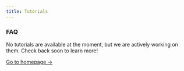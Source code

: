 ```yaml
---
title: Tutorials
---
```



<div class="card">
  <h3>FAQ</h3>
  <p>No tutorials are available at the moment, but we are actively working on them. Check back soon to learn more!</p>
  <a href="../" class="card-link">Go to homepage &rarr;</a>
</div>
